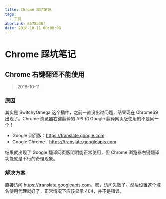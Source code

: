 ```yaml
---
title: Chrome 踩坑笔记
tags:
  - 工具
abbrlink: 6578b38f
date: 2018-10-11 00:00:00
---
```


# Chrome 踩坑笔记

## Chrome 右键翻译不能使用

> 2018-10-11

### 原因

其实是 SwitchyOmega 这个插件，之前一直没出过问题，结果现在 Chrome69 出现了。Chrome 浏览器右键翻译的 API 和 Google 翻译网页版使用的不是同一个！

- Google 网页版：<https://translate.google.com>
- Google Chrome：<https://translate.googleapis.com>

结果就出现了 Google 翻译网页版明明能正常使用，但 Chrome 浏览器右键翻译功能就是不行的奇怪现象。

### 解决方案

直接访问 <https://translate.googleapis.com>，嗯，访问失败了。然后设置这个域名使用代理就好了，正常情况下应该显示 404，并不是错误。
